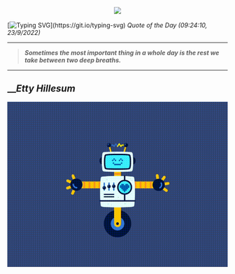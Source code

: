 <p align='center'><img src='https://komarev.com/ghpvc/?username=hungpurdie&label=Total+Vistors&color=brightgreen&style=plastic'></p> 

[![Typing SVG](https://readme-typing-svg.herokuapp.com?font=Press+Start+2P&color=C2F784&size=35&width=900&height=100&lines=Hello+World%2C+I'm+Hung+!)](https://git.io/typing-svg) 
 _Quote of the Day (09:24:10, 23/9/2022)_
___
>**_Sometimes the most important thing in a whole day is the rest we take between two deep breaths._**
___

## __**_Etty Hillesum_**

![RobotDance](src/assets/images/robot-dancing-dribble.gif?style=center)

